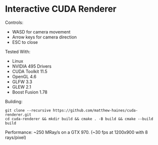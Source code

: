 # Interactive CUDA Renderer

Controls:
- WASD for camera movement
- Arrow keys for camera direction
- ESC to close

Tested With:
- Linux
- NVIDIA 495 Drivers
- CUDA Toolkit 11.5
- OpenGL 4.6
- GLFW 3.3
- GLEW 2.1
- Boost Fusion 1.78

Building:
```
git clone --recursive https://github.com/matthew-haines/cuda-renderer.git
cd cuda-renderer && mkdir build && cmake . -B build && cmake --build build
```

Performance:
~250 MRay/s on a GTX 970. (~30 fps at 1200x900 with 8 rays/pixel)
